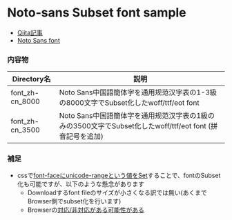 # Noto-sans Subset font sample
* [Qiita記事](http://qiita.com/taka4sato/items/dba258d17d68500081f5)
* [Noto Sans font](https://www.google.com/get/noto/)


### 内容物
| Directory名 | 説明 |
| -------------------- |  -------------------- |
| font_zh-cn_8000 | Noto Sans中国語簡体字を通用规范汉字表の1-3級の8000文字でSubset化したwoff/ttf/eot font |
| font_zh-cn_3500 | Noto Sans中国語簡体字を通用规范汉字表の1級のみの3500文字でSubset化したwoff/ttf/eot font (拼音記号を追加) |

### 補足
* cssで[font-faceにunicode-rangeという値をSet](https://spyweb.media/2017/09/13/font-face-subset-synthesis/)することで、fontのSubset化も可能ですが、以下のような懸念があります
  * Downloadするfont fileのサイズが小さくなる訳では無い(あくまでBrowser側でsubset化を行います)
  * Browserの[対応/非対応がある可能性がある](https://caniuse.com/#search=unicode-range)
